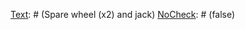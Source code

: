[Text]: # (ПРИСТЕГНИТЕ РЕМНИ БЕЗОПАСНОСТИ)
[NoCheck]: # (false)

[Text]: # (Парк в хорошо освещенных, оживленных местах)
[NoCheck]: # (false)

[Text]: # (Закройте окна и заблокируйте двери при выходе)
[NoCheck]: # (false)

[Text]: # (Имейте ключи в руке, возвращающиеся к транспортному средству)
[NoCheck]: # (false)

[Text]: # (Блокировка дверей при входе)
[NoCheck]: # (false)

[Text]: # (Открытые окна не более 5 см)
[NoCheck]: # (false)

[Text]: # (Не гони)
[NoCheck]: # (false)

[Text]: # (Соблюдайте местные правила вождения)
[NoCheck]: # (false)

[Text]: # (Избегайте вождения ночью / в одиночку)
[NoCheck]: # (false)

[Text]: # (Избегайте падения топливного бака ниже половины)
[NoCheck]: # (false)

[Text]: # (Держите запасной ключ в офисе)
[NoCheck]: # (false)

[Text]: # (Don't carry unauthorized passengers unless threatened)
[NoCheck]: # (false)

[Text]: # (Встречайте сотрудников по прибытии)
[NoCheck]: # (false)

[Text]: # (Различные регулярные поездки / маршруты)
[NoCheck]: # (false)

[Text]: # (Предложить альтернативные маршруты)
[NoCheck]: # (false)

[Text]: # (Избегайте криминальных районов и chokepoints)
[NoCheck]: # (false)

[Text]: # (Проконсультируйтесь с другими агентствами)
[NoCheck]: # (false)

[Text]: # (Уведомлять команду о планах поездок)
[NoCheck]: # (false)

[Text]: # (Отметьте автомобили соответствующим образом)
[NoCheck]: # (false)

[Text]: # (Избегайте транспортировки чувствительных предметов через изменчивые области)
[NoCheck]: # (false)

[Text]: # (Вопросы путешествия)
[NoCheck]: # (true)

[Text]: # (Недавние инциденты)
[NoCheck]: # (false)

[Text]: # (Погода)
[NoCheck]: # (false)

[Text]: # (длина)
[NoCheck]: # (false)

[Text]: # (связи)
[NoCheck]: # (false)

[Text]: # (Контрольно-пропускные пункты / другие опасные точки)
[NoCheck]: # (false)

[Text]: # (Safe 'waypoints')
[NoCheck]: # (false)

[Text]: # (Заправка топливом прекращается)
[NoCheck]: # (false)

[Text]: # (Остановка еды)
[NoCheck]: # (false)

[Text]: # (План в случае пробоя)
[NoCheck]: # (false)

[Text]: # (Соответствующий тип транспортного средства)
[NoCheck]: # (false)

[Text]: # (Этничность водителя, если опасная зона)
[NoCheck]: # (false)

[Text]: # (проверки)
[NoCheck]: # (true)

[Text]: # (Шины)
[NoCheck]: # (false)

[Text]: # (Ремни безопасности)
[NoCheck]: # (false)

[Text]: # (Fuel)
[NoCheck]: # (false)

[Text]: # (тормоза)
[NoCheck]: # (false)

[Text]: # (масло)
[NoCheck]: # (false)

[Text]: # (Рулевое управление)
[NoCheck]: # (false)

[Text]: # (загрузка)
[NoCheck]: # (false)

[Text]: # (Держать в автомобиле)
[NoCheck]: # (true)

[Text]: # (Коммуникационное оборудование и номера телефонов)
[NoCheck]: # (false)

[Text]: # (Additional fuel & oil)
[NoCheck]: # (false)

[Text]: # (вода)
[NoCheck]: # (false)

[Text]: # (Карты)
[NoCheck]: # (false)

[Text]: # (GPS)
[NoCheck]: # (false)

[Text]: # (Запасные части для автомобилей)
[NoCheck]: # (false)

[Text]: # (Spare wheel (x2) and jack)
[NoCheck]: # (false)

[Text]: # (Основные инструменты)
[NoCheck]: # (false)

[Text]: # (Флуоресцентный предупреждающий треугольник)
[NoCheck]: # (false)

[Text]: # (Буксировочный трос)
[NoCheck]: # (false)

[Text]: # (Аптечка первой помощи)
[NoCheck]: # (false)

[Text]: # (факел)
[NoCheck]: # (false)

[Text]: # (Разрешение на поездку, если требуется)
[NoCheck]: # (false)

[Text]: # (Визы)
[NoCheck]: # (false)

[Text]: # (Автомобильные документы)
[NoCheck]: # (false)

[Text]: # (Driver's licence & insurance)
[NoCheck]: # (false)

[Text]: # (Персональный идентификационный номер)
[NoCheck]: # (false)

[Text]: # (Организационный идентификатор, если возможно)
[NoCheck]: # (false)

[Text]: # (Medical vaccination certificates)
[NoCheck]: # (false)

[Text]: # (питание)
[NoCheck]: # (false)

[Text]: # (вода)
[NoCheck]: # (false)

[Text]: # (Одежда холодная / жаркая погода)
[NoCheck]: # (false)

[Text]: # (Одеяла / теневая структура)
[NoCheck]: # (false)

[Text]: # (In case of accident)
[NoCheck]: # (true)

[Text]: # (Ascertain risk of staying)
[NoCheck]: # (false)

[Text]: # (Do not leave site unless at risk)
[NoCheck]: # (false)

[Text]: # (If at risk, drive to nearest police/military post)
[NoCheck]: # (false)

[Text]: # (Make site safe and visible to others)
[NoCheck]: # (false)

[Text]: # (Provide assistance as appropriate)
[NoCheck]: # (false)

[Text]: # (Contact and cooperate with authorities)
[NoCheck]: # (false)

[Text]: # (Contact your office)
[NoCheck]: # (false)

[Text]: # (Take pictures of scene and details of those involved)
[NoCheck]: # (false)

[Text]: # (Complete accident report form in log book if applicable)
[NoCheck]: # (false)